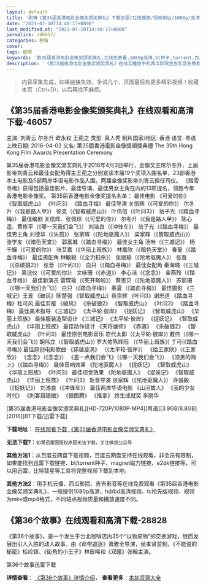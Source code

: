 ```yaml
---
layout: default
title: '剧情《第35届香港电影金像奖颁奖典礼》下载资源/在线播放/视频地址/1080p/高清/蓝光'
date: "2021-07-10T14:40:17+0800"
last_modified_at: "2021-07-10T14:40:17+0800"
permalink: /46057/
categories: 剧情
cover:
tags: 剧情
keywords: '第35届香港电影金像奖颁奖典礼,在线免费看,1080p高清,bt种子,torrent,百度云盘,magnet,磁力链,迅雷下载资源'
description: '《第35届香港电影金像奖颁奖典礼》在线云播放手机西瓜影院吉吉影音免费看，1080p高清bd/hd未删减完整版和tc抢先枪版，mkv/mp4格式，附带bt/torrent种子、magnet/磁力链、百度云盘、网盘资源迅雷下载链接'
---
```


>内容采集生成，如果链接失效，多试几个，页面最后有更多精彩视频！收藏本页（Ctrl+D)，以后再找不麻烦。


## 《第35届香港电影金像奖颁奖典礼》在线观看和高清下载-46057

主演: 刘青云 尔冬升 欧永权 王菀之 类型: 真人秀 制片国家/地区: 香港 语言: 粤语 上映日期: 2016-04-03 又名: 第35屆香港電影金像獎頒獎典禮 The 35th Hong Kong Film Awards Presentation Ceremony

第35届香港电影金像奖颁奖典礼于2016年4月3日举行，金像奖主席尔冬升、上届影帝刘青云和最佳女配角得主王菀之分别宣读本届19个奖项入围名单，23部香港本土电影及5部两岸华语电影作品入围。两届金像奖影帝刘青云担任司仪。 《踏雪寻梅》获得包括最佳影片、最佳导演、最佳男女主角在内的13项提名，领跑今年香港电影金像奖。 第35届香港电影金像奖提名名单： 最佳电影 《可爱的你》 《智取威虎山》 《叶问3》 《踏血寻梅》 最佳导演 关信辉（《可爱的你》） 尔冬升（《我是路人甲》） 徐克（《智取威虎山》） 叶伟信（《叶问3》） 翁子光（《踏血寻梅》） 最佳编剧 关信辉、张佩琼（《可爱的你》） 尔冬升（《我是路人甲》） 陈心遥、黄修平（《哪一天我们会飞》） 刘浩良（《冲锋车》） 翁子光（《踏血寻梅》） 最佳男主角 刘德华（《失孤》） 张家辉（《陀地驱魔人》） 梁家辉（《智取威虎山》） 张学友（《暗色天堂》） 郭富城（《踏血寻梅》） 最佳女主角 汤唯（《三城记》） 杨千嬅（《可爱的你》） 张艾嘉（《华丽上班族》） 林嘉欣（《暗色天堂》） 春夏（《踏血寻梅》） 最佳男配角 林敏聪（《全力扣杀》） 张继聪（《陀地驱魔人》） 张晋（《杀破狼2》） 张晋（《叶问3》） 白只（《踏血寻梅》） 最佳女配角 秦海璐（《三城记》） 吴浣仪（《可爱的你》） 文咏珊（《赤道》） 李心洁（《念念》） 金燕玲（《踏血寻梅》） 最佳新演员 雷琛瑜（《死开啲啦》） 蔡思贝（《陀地驱魔人》） 苏丽珊（《哪一天我们会飞》） 白只（《踏血寻梅》） 春夏（《踏血寻梅》） 最佳摄影 《三城记》王昱 《破风》陈楚强 《智取威虎山》蔡崇辉 《叶问3》谢忠道 《踏血寻梅》杜可风 最佳剪接 《破风》 《杀破狼2》 《智取威虎山》 《叶问3》 《踏血寻梅》 最佳美术指导 《三城记》 《太平轮·彼岸》 《捉妖记》 《智取威虎山》 《华丽上班族》 最佳服装造型设计 《三城记》 《太平轮·彼岸》 《捉妖记》 《智取威虎山》 《华丽上班族》 最佳动作设计 《天将雄师》 《赤道》 《杀破狼2》 《智取威虎山》 《叶问3》 最佳原创电影音乐 岩代太郎（《太平轮·彼岸》) 戴伟（《哪一天我们会飞》) 胡伟立（《智取威虎山》) 罗大佑陈辉阳 （《华丽上班族》) 丁可(《踏血寻梅》) 最佳原创电影歌曲 《穿越漩涡》 （《太平轮·彼岸》） 《给王家欣》（《王家欣》） 《念念》（《念念》） 《差一点我们会飞》（《哪一天我们会飞》） 《漆黑的海上》（《踏血寻梅》） 最佳音响效果 《陀地驱魔人》 《捉妖记》 《智取威虎山》 《华丽上班族》 《叶问3》 最佳视觉效果 《陀地驱魔人》 《捉妖记》 《智取威虎山》 《华丽上班族》 《叶问3》 新晋导演 张家辉（《陀地驱魔人》） 许诚毅（《捉妖记》） 刘浩良（《冲锋车》） 最佳两岸华语电影 《山河故人》 《我的少女时代》 《刺客聂隐娘》 《狼图腾》 《推拿》 终生成就奖 李丽华


[第35届香港电影金像奖颁奖典礼][HD-720P/1080P-MP4][粤语][3.9GB/8.8GB][2016][BT下载/迅雷下载]

**下载地址**： [在线观看下载 《第35届香港电影金像奖颁奖典礼》](https://www.btdx8.com/torrent/the_35th_hong_kong_film_awards_presentation_ceremony_2016.html) 


**无法下载?**：`如果迅雷因版权原因无法下载，关注微信公众号 `

**其他方法1**：从百度云网盘下载视频，百度云网盘支持在线观看，非会员有限制，如果能找到迅雷下载链接、bt/torrent种子、magnet磁力链接、e2dk链接等，可以用迅雷、比特彗星等工具将完整视频下载到本地。

**其他方法2**：用手机云播、西瓜影院、吉吉影音等在线免费观看《第35届香港电影金像奖颁奖典礼》，一般提供1080p高清、hd/bd高清视频、tc抢先版视频，视频为mkv或mp4格式，不同站点视频质量和播放速度不同。


## 《第36个故事》在线观看和高清下载-28828

《第36个故事》，是一个发生于台北咖啡店内35个&ldquo;以物易物”的交换游戏，继而发展出引人入胜的动人故事。由《命带追逐》萧雅全导演，侯孝贤监制，《不能说的秘密》桂纶镁、《街角的小王子》林辰唏和《双瞳》张翰主演。


第36个故事迅雷下载

**详情查看**： [《第36个故事》详情介绍](/movie/28828/)， **查看更多**：[本站资源大全](/movie/t/all/)

